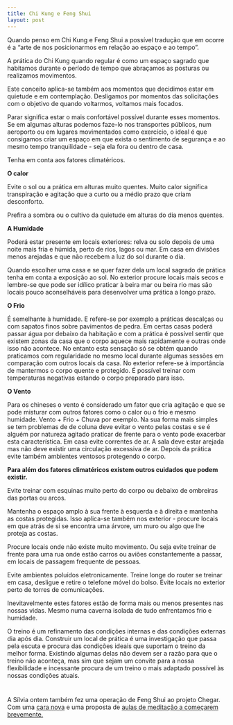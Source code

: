 ```yaml
---
title: Chi Kung e Feng Shui
layout: post
---
```

Quando penso em Chi Kung e Feng Shui a possível tradução que em ocorre é a “arte de nos posicionarmos em relação ao espaço e ao tempo”. 

A prática do Chi Kung quando regular é como um espaço sagrado que habitamos durante o período de tempo que abraçamos as posturas ou realizamos movimentos. 

Este conceito aplica-se também aos momentos que decidimos estar em quietude e em contemplação. Desligamos por momentos das solicitações com o objetivo de quando voltarmos, voltamos mais focados.

Parar significa estar o mais confortável possível durante esses momentos. Se em algumas alturas podemos faze-lo nos transportes públicos, num aeroporto ou em lugares movimentados como exercício, o ideal é que consigamos criar um espaço em que exista o sentimento de segurança e ao mesmo tempo tranquilidade - seja ela fora ou dentro de casa. 

Tenha em conta aos fatores climatéricos. 

**O calor** 

Evite o sol ou a prática em alturas muito quentes. Muito calor significa transpiração e agitação que a curto ou a médio prazo que criam desconforto. 

Prefira a sombra ou o cultivo da quietude em alturas do dia menos quentes. 

**A Humidade** 

Poderá estar presente em locais exteriores: relva ou solo depois de uma noite mais fria e húmida, perto de rios, lagos ou mar. Em casa em divisões menos arejadas e que não recebem a luz do sol durante o dia.

Quando escolher uma casa e se quer fazer dela um local sagrado de prática tenha em conta a exposição ao sol. No exterior procure locais mais secos e lembre-se que pode ser idílico praticar à beira mar ou beira rio mas são locais pouco aconselháveis para desenvolver uma prática a longo prazo. 

**O Frio**

É semelhante à humidade. E refere-se por exemplo a práticas descalças ou com sapatos finos sobre pavimentos de pedra. Em certas casas poderá passar água por debaixo da habitação e com a prática é possível sentir que existem zonas da casa que o corpo aquece mais rapidamente e outras onde isso não acontece. No entanto esta sensação só se obtém quando praticamos com regularidade no mesmo local durante algumas sessões em comparação com outros locais da casa. No exterior refere-se à importância de mantermos o corpo quente e protegido. É possível treinar com temperaturas negativas estando o corpo preparado para isso. 

**O Vento**

Para os chineses o vento é considerado um fator que cria agitação e que se pode misturar com outros fatores como o calor ou o frio e mesmo humidade. Vento + Frio + Chuva por exemplo. Na sua forma mais simples se tem problemas de de coluna deve evitar o vento pelas costas e se é alguém por natureza agitado praticar de frente para o vento pode exacerbar esta característica. Em casa evite correntes de ar. A sala deve estar arejada mas não deve existir uma circulação excessiva de ar. Depois da prática evite também ambientes ventosos protegendo o corpo.

**Para além dos fatores climatéricos existem outros cuidados que podem existir.**

Evite treinar com esquinas muito perto do corpo ou debaixo de ombreiras das portas ou arcos. 

Mantenha o espaço amplo à sua frente à esquerda e à direita e mantenha as costas protegidas. Isso aplica-se também nos exterior - procure locais em que atrás de si se encontra uma árvore, um muro ou algo que lhe proteja as costas.

Procure locais onde não existe muito movimento. Ou seja evite treinar de frente para uma rua onde estão carros ou aviões constantemente a passar, em locais de passagem frequente de pessoas.

Evite ambientes poluídos eletronicamente. Treine longe do router se treinar em casa, desligue e retire o telefone móvel do bolso. Evite locais no exterior perto de torres de comunicações. 

Inevitavelmente estes fatores estão de forma mais ou menos presentes nas nossas vidas. Mesmo numa caverna isolada de tudo enfrentamos frio e humidade. 

O treino é um refinamento das condições internas e das condições externas dia após dia. Construir um local de prática é uma investigação que passa pela escuta e procura das condições ideais que suportam o treino da melhor forma. Existindo algumas delas não devem ser a razão para que o treino não aconteça, mas sim que sejam um convite para a nossa flexibilidade e incessante procura de um treino o mais adaptado possível às nossas condições atuais. 

#

A Sílvia ontem também fez uma operação de Feng Shui ao projeto Chegar. Com uma [cara nova](http://chegar.org) e uma proposta de [aulas de meditação a começarem brevemente.](http://chegar.org/wp-content/uploads/2013/09/Curso-Medita%C3%A7%C3%A3o.pdf)